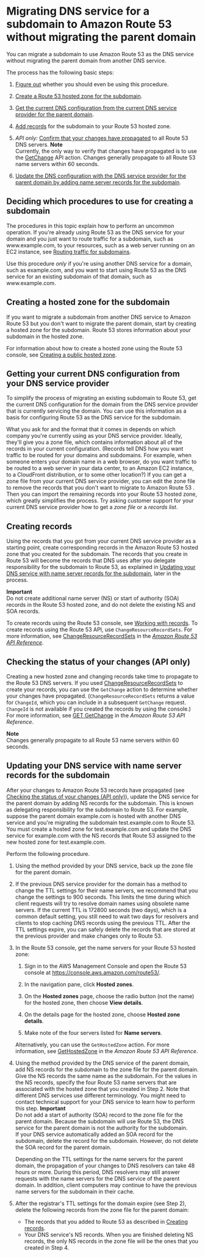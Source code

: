 # Migrating DNS service for a subdomain to Amazon Route 53 without migrating the parent domain<a name="MigratingSubdomain"></a>

You can migrate a subdomain to use Amazon Route 53 as the DNS service without migrating the parent domain from another DNS service\.

The process has the following basic steps:

1. [Figure out](#decide-procedure-migrate-subdomain) whether you should even be using this procedure\.

1. [Create a Route 53 hosted zone for the subdomain](#CreateZoneMigratedSubdomain)\.

1. [Get the current DNS configuration from the current DNS service provider for the parent domain](#GetParentDomainResourceRecords)\.

1. [Add records](#AddMigratedSubdomainRecords) for the subdomain to your Route 53 hosted zone\.

1. *API only:* [Confirm that your changes have propagated](#MigratingSubdomainCheckStatus) to all Route 53 DNS servers\.
**Note**  
Currently, the only way to verify that changes have propagated is to use the [GetChange](https://docs.aws.amazon.com/Route53/latest/APIReference/API_GetChange.html) API action\. Changes generally propagate to all Route 53 name servers within 60 seconds\.

1. [Update the DNS configuration with the DNS service provider for the parent domain by adding name server records for the subdomain](#UpdateOldDNS)\.

## Deciding which procedures to use for creating a subdomain<a name="decide-procedure-migrate-subdomain"></a>

The procedures in this topic explain how to perform an uncommon operation\. If you're already using Route 53 as the DNS service for your domain and you just want to route traffic for a subdomain, such as www\.example\.com, to your resources, such as a web server running on an EC2 instance, see [Routing traffic for subdomains](dns-routing-traffic-for-subdomains.md)\.

Use this procedure *only* if you're using another DNS service for a domain, such as example\.com, and you want to start using Route 53 as the DNS service for an existing subdomain of that domain, such as www\.example\.com\.

## Creating a hosted zone for the subdomain<a name="CreateZoneMigratedSubdomain"></a>

If you want to migrate a subdomain from another DNS service to Amazon Route 53 but you don't want to migrate the parent domain, start by creating a hosted zone for the subdomain\. Route 53 stores information about your subdomain in the hosted zone\. 

For information about how to create a hosted zone using the Route 53 console, see [Creating a public hosted zone](CreatingHostedZone.md)\.

## Getting your current DNS configuration from your DNS service provider<a name="GetParentDomainResourceRecords"></a>

To simplify the process of migrating an existing subdomain to Route 53, get the current DNS configuration for the domain from the DNS service provider that is currently servicing the domain\. You can use this information as a basis for configuring Route 53 as the DNS service for the subdomain\. 

What you ask for and the format that it comes in depends on which company you're currently using as your DNS service provider\. Ideally, they'll give you a zone file, which contains information about all of the records in your current configuration\. \(Records tell DNS how you want traffic to be routed for your domains and subdomains\. For example, when someone enters your domain name in a web browser, do you want traffic to be routed to a web server in your data center, to an Amazon EC2 instance, to a CloudFront distribution, or to some other location?\) If you can get a zone file from your current DNS service provider, you can edit the zone file to remove the records that you don't want to migrate to Amazon Route 53 \. Then you can import the remaining records into your Route 53 hosted zone, which greatly simplifies the process\. Try asking customer support for your current DNS service provider how to get a *zone file* or a *records list*\.

## Creating records<a name="AddMigratedSubdomainRecords"></a>

Using the records that you got from your current DNS service provider as a starting point, create corresponding records in the Amazon Route 53 hosted zone that you created for the subdomain\. The records that you create in Route 53 will become the records that DNS uses after you delegate responsibility for the subdomain to Route 53, as explained in [Updating your DNS service with name server records for the subdomain](#UpdateOldDNS), later in the process\.

**Important**  
Do not create additional name server \(NS\) or start of authority \(SOA\) records in the Route 53 hosted zone, and do not delete the existing NS and SOA records\. 

To create records using the Route 53 console, see [Working with records](rrsets-working-with.md)\. To create records using the Route 53 API, use `ChangeResourceRecordSets`\. For more information, see [ChangeResourceRecordSets](https://docs.aws.amazon.com/Route53/latest/APIReference/API_ChangeResourceRecordSets.html) in the *[Amazon Route 53 API Reference](https://docs.aws.amazon.com/Route53/latest/APIReference/)*\.

## Checking the status of your changes \(API only\)<a name="MigratingSubdomainCheckStatus"></a>

Creating a new hosted zone and changing records take time to propagate to the Route 53 DNS servers\. If you used [ChangeResourceRecordSets](https://docs.aws.amazon.com/Route53/latest/APIReference/API_ChangeResourceRecordSets.html) to create your records, you can use the `GetChange` action to determine whether your changes have propagated\. \(`ChangeResourceRecordSets` returns a value for `ChangeId`, which you can include in a subsequent `GetChange` request\. `ChangeId` is not available if you created the records by using the console\.\) For more information, see [GET GetChange](https://docs.aws.amazon.com/Route53/latest/APIReference/API_GetChange.html) in the *Amazon Route 53 API Reference*\.

**Note**  
Changes generally propagate to all Route 53 name servers within 60 seconds\.

## Updating your DNS service with name server records for the subdomain<a name="UpdateOldDNS"></a>

After your changes to Amazon Route 53 records have propagated \(see [Checking the status of your changes \(API only\)](#MigratingSubdomainCheckStatus)\), update the DNS service for the parent domain by adding NS records for the subdomain\. This is known as delegating responsibility for the subdomain to Route 53\. For example, suppose the parent domain example\.com is hosted with another DNS service and you're migrating the subdomain test\.example\.com to Route 53\. You must create a hosted zone for test\.example\.com and update the DNS service for example\.com with the NS records that Route 53 assigned to the new hosted zone for test\.example\.com\. 

Perform the following procedure\.

1. Using the method provided by your DNS service, back up the zone file for the parent domain\.

1. If the previous DNS service provider for the domain has a method to change the TTL settings for their name servers, we recommend that you change the settings to 900 seconds\. This limits the time during which client requests will try to resolve domain names using obsolete name servers\. If the current TTL is 172800 seconds \(two days\), which is a common default setting, you still need to wait two days for resolvers and clients to stop caching DNS records using the previous TTL\. After the TTL settings expire, you can safely delete the records that are stored at the previous provider and make changes only to Route 53\.

1. In the Route 53 console, get the name servers for your Route 53 hosted zone:

   1. Sign in to the AWS Management Console and open the Route 53 console at [https://console\.aws\.amazon\.com/route53/](https://console.aws.amazon.com/route53/)\.

   1. In the navigation pane, click **Hosted zones**\.

   1. On the **Hosted zones** page, choose the radio button \(not the name\) for the hosted zone, then choose **View details**\.

   1. On the details page for the hosted zone, choose **Hosted zone details**\.

   1. Make note of the four servers listed for **Name servers**\.

   Alternatively, you can use the `GetHostedZone` action\. For more information, see [GetHostedZone](https://docs.aws.amazon.com/Route53/latest/APIReference/API_GetHostedZone.html) in the *Amazon Route 53 API Reference*\.

1. Using the method provided by the DNS service of the parent domain, add NS records for the subdomain to the zone file for the parent domain\. Give the NS records the same name as the subdomain\. For the values in the NS records, specify the four Route 53 name servers that are associated with the hosted zone that you created in Step 2\. Note that different DNS services use different terminology\. You might need to contact technical support for your DNS service to learn how to perform this step\. 
**Important**  
Do not add a start of authority \(SOA\) record to the zone file for the parent domain\. Because the subdomain will use Route 53, the DNS service for the parent domain is not the authority for the subdomain\.   
If your DNS service automatically added an SOA record for the subdomain, delete the record for the subdomain\. However, do not delete the SOA record for the parent domain\.

   Depending on the TTL settings for the name servers for the parent domain, the propagation of your changes to DNS resolvers can take 48 hours or more\. During this period, DNS resolvers may still answer requests with the name servers for the DNS service of the parent domain\. In addition, client computers may continue to have the previous name servers for the subdomain in their cache\.

1. After the registrar's TTL settings for the domain expire \(see Step 2\), delete the following records from the zone file for the parent domain:
   + The records that you added to Route 53 as described in [Creating records](#AddMigratedSubdomainRecords)\.
   + Your DNS service's NS records\. When you are finished deleting NS records, the only NS records in the zone file will be the ones that you created in Step 4\.